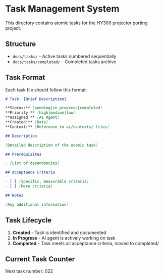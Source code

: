 # Task Management System

This directory contains atomic tasks for the HY300 projector porting project.

## Structure

- `docs/tasks/` - Active tasks numbered sequentially
- `docs/tasks/completed/` - Completed tasks archive

## Task Format

Each task file should follow this format:

```markdown
# Task: [Brief Description]

**Status:** [pending|in_progress|completed]
**Priority:** [high|medium|low]
**Assigned:** [AI Agent]
**Created:** [Date]
**Context:** [Reference to ai/contexts/ files]

## Description

[Detailed description of the atomic task]

## Prerequisites

- [List of dependencies]

## Acceptance Criteria

- [ ] [Specific, measurable criteria]
- [ ] [More criteria]

## Notes

[Any additional information]
```

## Task Lifecycle

1. **Created** - Task is identified and documented
2. **In Progress** - AI agent is actively working on task
3. **Completed** - Task meets all acceptance criteria, moved to completed/

## Current Task Counter

Next task number: 022